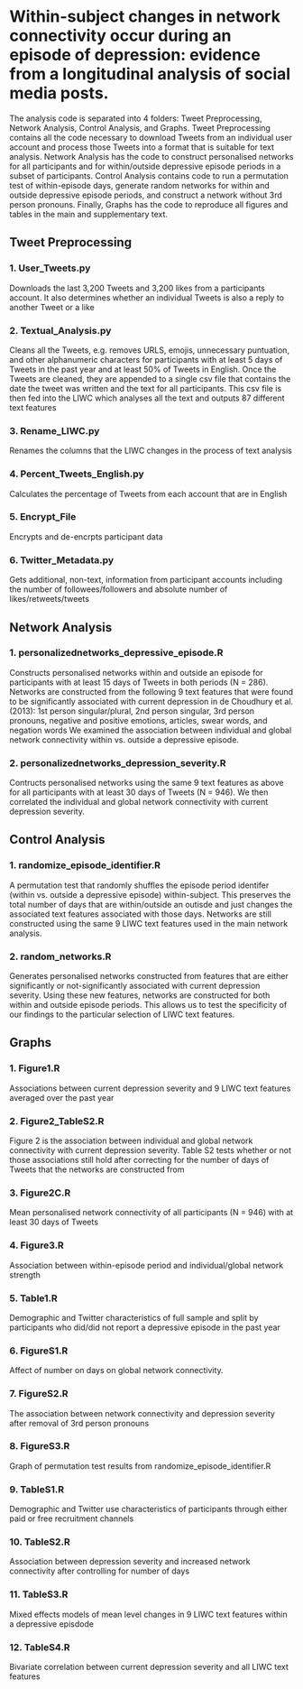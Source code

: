 # Within-subject changes in network connectivity occur during an episode of depression: evidence from a longitudinal analysis of social media posts.

The analysis code is separated into 4 folders: Tweet Preprocessing, Network Analysis, Control Analysis, and Graphs.
Tweet Preprocessing contains all the code necessary to download Tweets from an individual user account and process those Tweets into a format that is 
suitable for text analysis. Network Analysis has the code to construct personalised networks for all participants and for within/outside depressive 
episode periods in a subset of participants. Control Analysis contains code to run a permutation test of within-episode days, generate random networks for within and outside 
depressive episode periods, and construct a network without 3rd person pronouns. Finally, Graphs has the code to reproduce all figures and tables in the 
main and supplementary text. 



## Tweet Preprocessing

### 1. User_Tweets.py 

Downloads the last 3,200 Tweets and 3,200 likes from a participants account. It also determines whether an individual Tweets is 
also a reply to another Tweet or a like

### 2. Textual_Analysis.py 


Cleans all the Tweets, e.g. removes URLS, emojis, unnecessary puntuation, and other alphanumeric characters for participants with at least 5 days of Tweets
in the past year and at least 50% of Tweets in English. Once the Tweets are cleaned, they are appended to a single csv file that contains the date the tweet was 
written and the text for all participants. This csv file is then fed into the LIWC which analyses all the text and outputs 87 different text features

### 3. Rename_LIWC.py 

Renames the columns that the LIWC changes in the process of text analysis

### 4. Percent_Tweets_English.py 

Calculates the percentage of Tweets from each account that are in English

### 5. Encrypt_File 

Encrypts and de-encrpts participant data  

### 6. Twitter_Metadata.py 

Gets additional, non-text, information from participant accounts including the number of followees/followers and absolute number of likes/retweets/tweets

## Network Analysis

### 1. personalizednetworks_depressive_episode.R 

Constructs personalised networks within and outside an episode for participants with at least 15 days of Tweets in both periods (N = 286). 
Networks are constructed from the following 9 text features that were found to be significantly associated with current depression in de Choudhury et al.(2013):
1st person singular/plural, 2nd person singular, 3rd person pronouns, negative and positive emotions, articles, swear words, and negation words
We examined the association between individual and global network connectivity within vs. outside a depressive episode.

### 2. personalizednetworks_depression_severity.R

Contructs personalised networks using the same 9 text features as above for all participants with at least 30 days of Tweets (N = 946).
We then correlated the individual and global network connectivity with current depression severity. 

## Control Analysis 

### 1. randomize_episode_identifier.R 

A permutation test that randomly shuffles the episode period identifer (within vs. outside a depressive episode) within-subject. This
preserves the total number of days that are within/outside an outisde and just changes the associated text features associated with those days. 
Networks are still constructed using the same 9 LIWC text features used in the main network analysis.

### 2. random_networks.R 

Generates personalised networks constructed from features that are either significantly or not-significantly associated with current depression severity. 
Using these new features, networks are constructed for both within and outside episode periods. This allows us to test the specificity of our findings to the particular 
selection of LIWC text features. 

## Graphs

### 1. Figure1.R 

Associations between current depression severity and 9 LIWC text features averaged over the past year

### 2. Figure2_TableS2.R 

Figure 2 is the association between individual and global network connectivity with current depression severity. 
Table S2 tests whether or not those associations still 
hold after correcting for the number of days of Tweets that the networks are constructed from 

### 3. Figure2C.R

Mean personalised network connectivity of all participants (N = 946) with at least 30 days of Tweets 

### 4. Figure3.R 

Association between within-episode period and individual/global network strength 

### 5. Table1.R 

Demographic and Twitter characteristics of full sample and split by participants who did/did not report a depressive episode in the past year

### 6. FigureS1.R

Affect of number on days on global network connectivity.

### 7. FigureS2.R

The association between network connectivity and depression severity after removal of 3rd person pronouns 

### 8. FigureS3.R

Graph of permutation test results from randomize_episode_identifier.R 

### 9. TableS1.R

Demographic and Twitter use characteristics of participants through either paid or free recruitment channels 

### 10. TableS2.R

Association between depression severity and increased network connectivity after controlling for number of days 

### 11. TableS3.R

Mixed effects models of mean level changes in 9 LIWC text features within a depressive episdode  

### 12. TableS4.R

Bivariate correlation between current depression severity and all LIWC text features 







